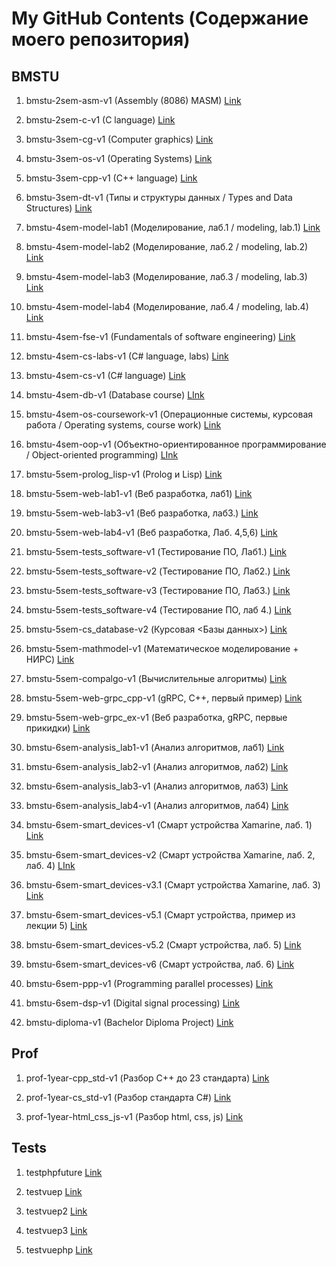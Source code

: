 # My GitHub Contents (Содержание моего репозитория)

## BMSTU

1. bmstu-2sem-asm-v1 (Assembly (8086) MASM) [Link](https://github.com/EduardAleksandrov/bmstu-2sem-asm-v1)

2. bmstu-2sem-c-v1 (C language) [Link](https://github.com/EduardAleksandrov/bmstu-2sem-c-v1)

3. bmstu-3sem-cg-v1 (Computer graphics) [Link](https://github.com/EduardAleksandrov/bmstu-3sem-cg-v1)

4. bmstu-3sem-os-v1 (Operating Systems) [Link](https://github.com/EduardAleksandrov/bmstu-3sem-os-v1)

5. bmstu-3sem-cpp-v1 (C++ language) [Link](https://github.com/EduardAleksandrov/bmstu-3sem-cpp-v1)

6. bmstu-3sem-dt-v1 (Типы и структуры данных / Types and Data Structures) [Link](https://github.com/EduardAleksandrov/bmstu-3sem-dt-v1)

7. bmstu-4sem-model-lab1 (Моделирование, лаб.1 / modeling, lab.1) [Link](https://github.com/EduardAleksandrov/bmstu-4sem-model-lab1)

8. bmstu-4sem-model-lab2 (Моделирование, лаб.2 / modeling, lab.2) [Link](https://github.com/EduardAleksandrov/bmstu-4sem-model-lab2)

9. bmstu-4sem-model-lab3 (Моделирование, лаб.3 / modeling, lab.3) [Link](https://github.com/EduardAleksandrov/bmstu-4sem-model-lab3)

10. bmstu-4sem-model-lab4 (Моделирование, лаб.4 / modeling, lab.4) [Link](https://github.com/EduardAleksandrov/bmstu-4sem-model-lab4)

11. bmstu-4sem-fse-v1 (Fundamentals of software engineering) [Link](https://github.com/EduardAleksandrov/bmstu-4sem-fse-v1)

12. bmstu-4sem-cs-labs-v1 (C# language, labs) [Link](https://github.com/EduardAleksandrov/bmstu-4sem-cs-labs-v1)

13. bmstu-4sem-cs-v1 (C# language) [Link](https://github.com/EduardAleksandrov/bmstu-4sem-cs-v1)

14. bmstu-4sem-db-v1 (Database course) [LInk](https://github.com/EduardAleksandrov/bmstu-4sem-db-v1)

15. bmstu-4sem-os-coursework-v1 (Операционные системы, курсовая работа / Operating systems, course work) [Link](https://github.com/EduardAleksandrov/bmstu-4sem-os-coursework-v1)

16. bmstu-4sem-oop-v1 (Объектно-ориентированное программирование / Object-oriented programming) [LInk](https://github.com/EduardAleksandrov/bmstu-4sem-oop-v1)

17. bmstu-5sem-prolog_lisp-v1 (Prolog и Lisp) [Link](https://github.com/EduardAleksandrov/bmstu-5sem-prolog_lisp-v1)

18. bmstu-5sem-web-lab1-v1 (Веб разработка, лаб1) [Link](https://github.com/EduardAleksandrov/bmstu-5sem-web-lab1-v1)

19. bmstu-5sem-web-lab3-v1 (Веб разработка, лаб3.) [Link](https://github.com/EduardAleksandrov/bmstu-5sem-web-lab3-v1)

20. bmstu-5sem-web-lab4-v1 (Веб разработка, Лаб. 4,5,6) [Link](https://github.com/EduardAleksandrov/bmstu-5sem-web-lab4-v1)

21. bmstu-5sem-tests_software-v1 (Тестирование ПО, Лаб1.) [Link](https://github.com/EduardAleksandrov/bmstu-5sem-tests_software-v1)

22. bmstu-5sem-tests_software-v2 (Тестирование ПО, Лаб2.) [Link](https://github.com/EduardAleksandrov/bmstu-5sem-tests_software-v2)

23. bmstu-5sem-tests_software-v3 (Тестирование ПО, Лаб3.) [Link](https://github.com/EduardAleksandrov/bmstu-5sem-tests_software-v3)

24. bmstu-5sem-tests_software-v4 (Тестирование ПО, лаб 4.) [Link](https://github.com/EduardAleksandrov/bmstu-5sem-tests_software-v4)

25. bmstu-5sem-cs_database-v2 (Курсовая <Базы данных>) [Link](https://github.com/EduardAleksandrov/bmstu-5sem-cs_database-v2)

26. bmstu-5sem-mathmodel-v1 (Математическое моделирование + НИРС) [Link](https://github.com/EduardAleksandrov/bmstu-5sem-mathmodel-v1)

27. bmstu-5sem-compalgo-v1 (Вычислительные алгоритмы) [Link](https://github.com/EduardAleksandrov/bmstu-5sem-compalgo-v1)

28. bmstu-5sem-web-grpc_cpp-v1 (gRPC, C++, первый пример) [Link](https://github.com/EduardAleksandrov/bmstu-5sem-web-grpc_cpp-v1)

29. bmstu-5sem-web-grpc_ex-v1 (Веб разработка, gRPC, первые прикидки) [Link](https://github.com/EduardAleksandrov/bmstu-5sem-web-grpc_ex-v1)

30. bmstu-6sem-analysis_lab1-v1 (Анализ алгоритмов, лаб1) [Link](https://github.com/EduardAleksandrov/bmstu-6sem-analysis_lab1-v1)

31. bmstu-6sem-analysis_lab2-v1 (Анализ алгоритмов, лаб2) [Link](https://github.com/EduardAleksandrov/bmstu-6sem-analysis_lab2-v1/tree/steptwo)

32. bmstu-6sem-analysis_lab3-v1 (Анализ алгоритмов, лаб3) [Link](https://github.com/EduardAleksandrov/bmstu-6sem-analysis_lab3-v1/tree/threads)

33. bmstu-6sem-analysis_lab4-v1 (Анализ алгоритмов, лаб4) [Link](https://github.com/EduardAleksandrov/bmstu-6sem-analysis_lab4-v1)

34. bmstu-6sem-smart_devices-v1 (Смарт устройства Xamarine, лаб. 1) [Link](https://github.com/EduardAleksandrov/bmstu-6sem-smart_devices-v1)

35. bmstu-6sem-smart_devices-v2 (Смарт устройства Xamarine, лаб. 2, лаб. 4) [LInk](https://github.com/EduardAleksandrov/bmstu-6sem-smart_devices-v2)

36. bmstu-6sem-smart_devices-v3.1 (Смарт устройства Xamarine, лаб. 3) [Link](https://github.com/EduardAleksandrov/bmstu-6sem-smart_devices-v3.1)

37. bmstu-6sem-smart_devices-v5.1 (Смарт устройства, пример из лекции 5) [Link](https://github.com/EduardAleksandrov/bmstu-6sem-smart_devices-v5.1)

38. bmstu-6sem-smart_devices-v5.2 (Смарт устройства, лаб. 5) [Link](https://github.com/EduardAleksandrov/bmstu-6sem-smart_devices-v5.2)

39. bmstu-6sem-smart_devices-v6 (Смарт устройства, лаб. 6) [Link](https://github.com/EduardAleksandrov/bmstu-6sem-smart_devices-v6)

40. bmstu-6sem-ppp-v1 (Programming parallel processes) [Link](https://github.com/EduardAleksandrov/bmstu-6sem-ppp-v1)

41. bmstu-6sem-dsp-v1 (Digital signal processing) [Link](https://github.com/EduardAleksandrov/bmstu-6sem-dsp-v1)

42. bmstu-diploma-v1 (Bachelor Diploma Project) [Link](https://github.com/EduardAleksandrov/bmstu-diploma-v1)

## Prof

1. prof-1year-cpp_std-v1 (Разбор C++ до 23 стандарта) [Link](https://github.com/EduardAleksandrov/prof-1year-cpp_std-v1)

2. prof-1year-cs_std-v1 (Разбор стандарта C#) [Link](https://github.com/EduardAleksandrov/prof-1year-cs_std-v1)

3. prof-1year-html_css_js-v1 (Разбор html, css, js) [Link](https://github.com/EduardAleksandrov/prof-1year-html_css_js-v1)

## Tests

1. testphpfuture [Link](https://github.com/EduardAleksandrov/testphpfuture)

2. testvuep [Link](https://github.com/EduardAleksandrov/testvuep)

3. testvuep2 [Link](https://github.com/EduardAleksandrov/testvuep2)

4. testvuep3 [Link](https://github.com/EduardAleksandrov/testvuep3)

5. testvuephp [Link](https://github.com/EduardAleksandrov/testvuephp)


